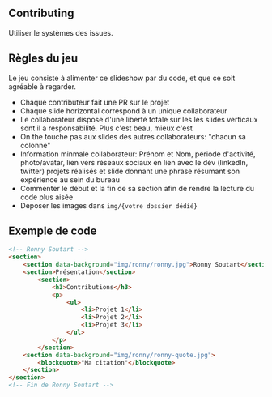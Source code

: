 ## Contributing

Utiliser le systèmes des issues.


## Règles du jeu

Le jeu consiste à alimenter ce slideshow par du code, et que ce soit agréable à regarder.

- Chaque contributeur fait une PR sur le projet
- Chaque slide horizontal correspond à un unique collaborateur
- Le collaborateur dispose d'une liberté totale sur les les slides verticaux sont il  a responsabilité. Plus c'est beau, mieux c'est
- On the touche pas aux slides des autres collaborateurs: "chacun sa colonne"
- Information minmale collaborateur: Prénom et Nom, période d'activité, photo/avatar, lien vers réseaux sociaux en lien avec le dév (linkedIn, twitter) projets réalisés et slide donnant une phrase résumant son expérience au sein du bureau
- Commenter le début et la fin de sa section afin de rendre la lecture du code plus aisée
- Déposer les images dans `img/{votre dossier dédié}`

## Exemple de code

```html
<!-- Ronny Soutart -->
<section>
    <section data-background="img/ronny/ronny.jpg">Ronny Soutart</section>
    <section>Présentation</section>
        <section>
            <h3>Contributions</h3>
            <p>
                <ul>
                    <li>Projet 1</li>
                    <li>Projet 2</li>
                    <li>Projet 3</li>
                </ul>
            </p>
        </section>
    <section data-background="img/ronny/ronny-quote.jpg">
        <blockquote>"Ma citation"</blockquote>
    </section>
</section>
<!-- Fin de Ronny Soutart -->
```